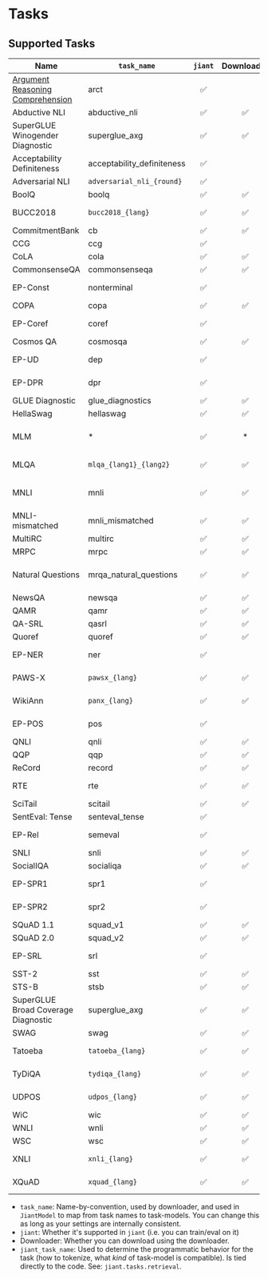 # Tasks

## Supported Tasks

| Name | `task_name` | `jiant` | Downloader | `jiant_task_name` | Misc |
|---|---|:---:|:---:|---|---|
| [Argument Reasoning Comprehension](https://arxiv.org/abs/1708.01425) | arct | ✅ |  | arct | [Github](https://github.com/UKPLab/argument-reasoning-comprehension-task) |
| Abductive NLI | abductive_nli | ✅ | ✅ | abductive_nli |  |
| SuperGLUE Winogender Diagnostic | superglue_axg | ✅ | ✅ | superglue_axg | SuperGLUE |
| Acceptability Definiteness | acceptability_definiteness | ✅ |  | acceptability_definiteness | Function Words |
| Adversarial NLI | `adversarial_nli_{round}` | ✅ |  | adversarial_nli | 3 rounds |
| BoolQ | boolq | ✅ | ✅ | boolq | SuperGLUE |
| BUCC2018 | `bucc2018_{lang}` | ✅ | ✅ | bucc2018 | XTREME, multi-lang |
| CommitmentBank | cb | ✅ | ✅ | cb | SuperGLUE |
| CCG | ccg | ✅ |  | ccg |  |
| CoLA | cola | ✅ | ✅ | cola | GLUE |
| CommonsenseQA | commonsenseqa | ✅ | ✅ | commonsenseqa |  |
| EP-Const | nonterminal | ✅ |  | nonterminal | Edge-Probing |
| COPA | copa | ✅ | ✅ | copa | SuperGLUE |
| EP-Coref | coref | ✅ |  | coref | Edge-Probing |
| Cosmos QA | cosmosqa | ✅ | ✅ | cosmosqa |  |
| EP-UD | dep | ✅ |  | dep | Edge-Probing |
| EP-DPR | dpr | ✅ |  | dpr | Edge-Probing |
| GLUE Diagnostic | glue_diagnostics | ✅ | ✅ | glue_diagnostics | GLUE |
| HellaSwag | hellaswag | ✅ | ✅ | hellaswag |  |
| MLM | * | ✅ | * | mlm_simple | See task-specific notes. |
| MLQA | `mlqa_{lang1}_{lang2}` | ✅ | ✅ | mlqa | XTREME, multi-lang |
| MNLI | mnli | ✅ | ✅ | mnli | GLUE, MNLI-matched |
| MNLI-mismatched | mnli_mismatched | ✅ | ✅ | mnli_mismatched | GLUE |
| MultiRC | multirc | ✅ | ✅ | multirc | SuperGLUE |
| MRPC | mrpc | ✅ | ✅ | mrpc | GLUE |
| Natural Questions | mrqa_natural_questions | ✅ | ✅ | mrqa_natural_questions | MRQA version of task |
| NewsQA | newsqa | ✅ | ✅ | newsqa |  |
| QAMR | qamr | ✅ | ✅ | qamr |  |
| QA-SRL | qasrl | ✅ | ✅ | qasrl |  |
| Quoref | quoref | ✅ | ✅ | quoref |  |
| EP-NER | ner | ✅ |  | ner | Edge-Probing |
| PAWS-X | `pawsx_{lang}` | ✅ | ✅ | pawsx | XTREME, multi-lang |
| WikiAnn | `panx_{lang}` | ✅ | ✅ | panx | XTREME, multi-lang |
| EP-POS | pos | ✅ |  | pos | Edge-Probing |
| QNLI | qnli | ✅ | ✅ | qnli | GLUE |
| QQP | qqp | ✅ | ✅ | qqp | GLUE |
| ReCord | record | ✅ | ✅ | record | SuperGLUE |
| RTE | rte | ✅ | ✅ | rte | GLUE, SuperGLUE |
| SciTail | scitail | ✅ | ✅ | scitail |  |
| SentEval: Tense | senteval_tense | ✅ |  | senteval_tense | SentEval |
| EP-Rel | semeval | ✅ |  | semeval | Edge-Probing |
| SNLI | snli | ✅ | ✅ | snli |  |
| SocialIQA | socialiqa | ✅ | ✅ | socialiqa |  |
| EP-SPR1 | spr1 | ✅ |  | spr1 | Edge-Probing |
| EP-SPR2 | spr2 | ✅ |  | spr2 | Edge-Probing |
| SQuAD 1.1 | squad_v1 | ✅ | ✅ | squad |  |
| SQuAD 2.0 | squad_v2 | ✅ | ✅ | squad |  |
| EP-SRL | srl | ✅ |  | srl | Edge-Probing |
| SST-2 | sst | ✅ | ✅ | sst | GLUE |
| STS-B | stsb | ✅ | ✅ | stsb | GLUE |
| SuperGLUE Broad Coverage Diagnostic | superglue_axg | ✅ | ✅ | superglue_axg | SuperGLUE |
| SWAG | swag | ✅ | ✅ | swag |  |
| Tatoeba | `tatoeba_{lang}` | ✅ | ✅ | tatoeba | XTREME, multi-lang |
| TyDiQA | `tydiqa_{lang}` | ✅ | ✅ | tydiqa | XTREME, multi-lang |
| UDPOS | `udpos_{lang}` | ✅ | ✅ | udpos | XTREME, multi-lang |
| WiC | wic | ✅ | ✅ | wic | SuperGLUE |
| WNLI | wnli | ✅ | ✅ | wnli | GLUE |
| WSC | wsc | ✅ | ✅ | wsc | SuperGLUE |
| XNLI | `xnli_{lang}` | ✅ | ✅ | xnli | XTREME, multi-lang |
| XQuAD | `xquad_{lang}` | ✅ | ✅ | xquad | XTREME, multi-lang |

* `task_name`: Name-by-convention, used by downloader, and used in `JiantModel` to map from task names to task-models. You can change this as long as your settings are internally consistent.
* `jiant`: Whether it's supported in `jiant` (i.e. you can train/eval on it)
* Downloader: Whether you can download using the downloader.
* `jiant_task_name`: Used to determine the programmatic behavior for the task (how to tokenize, what *kind* of task-model is compatible). Is tied directly to the code. See: `jiant.tasks.retrieval`.
